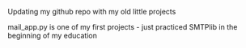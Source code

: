 Updating my github repo with my old little projects

mail_app.py is one of my first projects - just practiced SMTPlib in the beginning of my education
